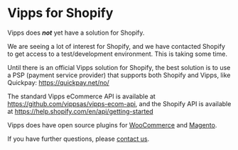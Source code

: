 # Vipps for Shopify

Vipps does **_not_** yet have a solution for Shopify.

We are seeing a lot of interest for Shopify, and we have contacted Shopify to get access to a test/development environment. This is taking some time.

Until there is an official Vipps solution for Shopify, 
the best solution is to use a PSP (payment service provider) that supports both Shopify and Vipps, 
like Quickpay: https://quickpay.net/no/

The standard Vipps eCommerce API is available at https://github.com/vippsas/vipps-ecom-api, 
and the Shopify API is available at https://help.shopify.com/en/api/getting-started

Vipps does have open source plugins for 
[WooCommerce](https://www.vipps.no/bedrift/vipps-pa-nett/woocommerce) 
and 
[Magento](https://www.vipps.no/bedrift/vipps-pa-nett/magento).

If you have further questions, please [contact us](https://github.com/vippsas/vipps-developers/blob/master/contact.md).
